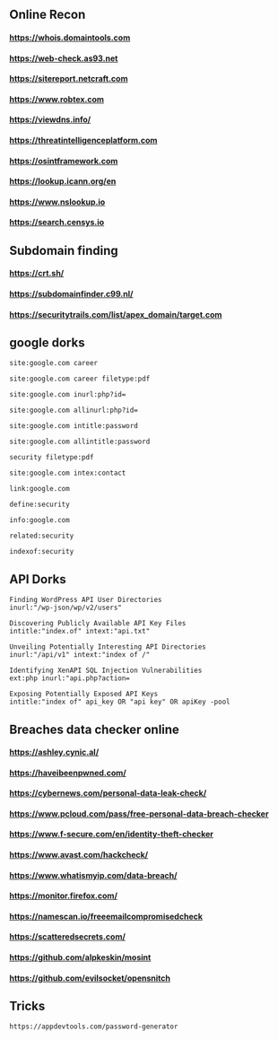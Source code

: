 ## Online Recon
#### https://whois.domaintools.com
#### https://web-check.as93.net
#### https://sitereport.netcraft.com
#### https://www.robtex.com
#### https://viewdns.info/
#### https://threatintelligenceplatform.com
#### https://osintframework.com
#### https://lookup.icann.org/en
#### https://www.nslookup.io
#### https://search.censys.io


## Subdomain finding
#### https://crt.sh/
#### https://subdomainfinder.c99.nl/
#### https://securitytrails.com/list/apex_domain/target.com


## google dorks

```
site:google.com career

site:google.com career filetype:pdf

site:google.com inurl:php?id=

site:google.com allinurl:php?id=

site:google.com intitle:password

site:google.com allintitle:password

security filetype:pdf

site:google.com intex:contact

link:google.com

define:security

info:google.com

related:security

indexof:security

```
## API Dorks

```
Finding WordPress API User Directories
inurl:"/wp-json/wp/v2/users"

Discovering Publicly Available API Key Files
intitle:"index.of" intext:"api.txt"

Unveiling Potentially Interesting API Directories
inurl:"/api/v1" intext:"index of /"

Identifying XenAPI SQL Injection Vulnerabilities
ext:php inurl:"api.php?action=

Exposing Potentially Exposed API Keys
intitle:"index of" api_key OR "api key" OR apiKey -pool
```
## Breaches data checker online

#### https://ashley.cynic.al/
#### https://haveibeenpwned.com/
#### https://cybernews.com/personal-data-leak-check/
#### https://www.pcloud.com/pass/free-personal-data-breach-checker
#### https://www.f-secure.com/en/identity-theft-checker
#### https://www.avast.com/hackcheck/
#### https://www.whatismyip.com/data-breach/
#### https://monitor.firefox.com/
#### https://namescan.io/freeemailcompromisedcheck
#### https://scatteredsecrets.com/
#### https://github.com/alpkeskin/mosint
#### https://github.com/evilsocket/opensnitch


## Tricks
```
https://appdevtools.com/password-generator
```

